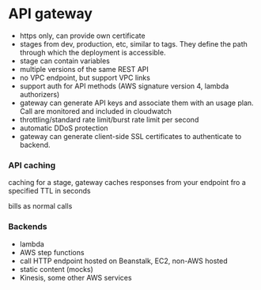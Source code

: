 # API gateway


- https only, can provide own certificate
- stages from dev, production, etc, similar to tags. They define the path through which the deployment is accessible.
- stage can contain variables
- multiple versions of the same REST API
- no VPC endpoint, but support VPC links
- support auth for API methods (AWS signature version 4, lambda authorizers)
- gateway can generate API keys and associate them with an usage plan. Call are monitored and included in cloudwatch
- throttling/standard rate limit/burst rate limit per second
- automatic DDoS protection
- gateway can generate client-side SSL certificates to authenticate to backend.
### API caching

caching for a stage, gateway caches responses from your endpoint fro a specified TTL in seconds

bills as normal calls

### Backends

- lambda
- AWS step functions
- call HTTP endpoint hosted on Beanstalk, EC2, non-AWS hosted
- static content (mocks)
- Kinesis, some other AWS services